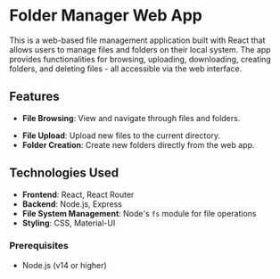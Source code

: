 # Folder Manager Web App

This is a web-based file management application built with React that allows users to manage files and folders on their local system. The app provides functionalities for browsing, uploading, downloading, creating folders, and deleting files - all accessible via the web interface.

## Features

- **File Browsing**: View and navigate through files and folders.
<!-- - **File Download**: Download files from a specified directory. (WIP) -->
- **File Upload**: Upload new files to the current directory.
- **Folder Creation**: Create new folders directly from the web app.
<!-- - **File and Folder Deletion**: Delete files or folders. (WIP) -->
<!-- - **Responsive Design**: Optimized for both desktop and mobile. (WIP) -->

## Technologies Used

- **Frontend**: React, React Router
- **Backend**: Node.js, Express
- **File System Management**: Node's `fs` module for file operations
- **Styling**: CSS, Material-UI

### Prerequisites

- Node.js (v14 or higher)

